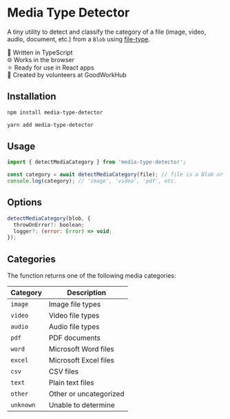 # Media Type Detector

A tiny utility to detect and classify the category of a file (image, video, audio, document, etc.) from a `Blob` using [file-type](https://github.com/sindresorhus/file-type).

🧪 Written in TypeScript  
🌐 Works in the browser  
⚛️ Ready for use in React apps  
🤝 Created by volunteers at GoodWorkHub

## Installation

```bash
npm install media-type-detector

yarn add media-type-detector
```

## Usage
```jsx
import { detectMediaCategory } from 'media-type-detector';

const category = await detectMediaCategory(file); // file is a Blob or File
console.log(category); // 'image', 'video', 'pdf', etc.
```


## Options

```jsx
detectMediaCategory(blob, {
  throwOnError?: boolean;
  logger?: (error: Error) => void;
});
```

## Categories

The function returns one of the following media categories:

| Category  | Description            |
|-----------|------------------------|
| `image`   | Image file types       |
| `video`   | Video file types       |
| `audio`   | Audio file types       |
| `pdf`     | PDF documents          |
| `word`    | Microsoft Word files   |
| `excel`   | Microsoft Excel files  |
| `csv`     | CSV files              |
| `text`    | Plain text files       |
| `other`   | Other or uncategorized |
| `unknown` | Unable to determine    |
